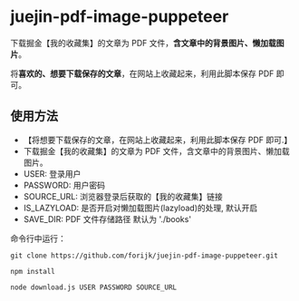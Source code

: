# juejin-pdf-image-puppeteer

下载掘金【我的收藏集】的文章为 PDF 文件，**含文章中的背景图片、懒加载图片**。

将**喜欢的、想要下载保存的文章**，在网站上收藏起来，利用此脚本保存 PDF 即可。

## 使用方法

* 【将想要下载保存的文章，在网站上收藏起来，利用此脚本保存 PDF 即可.】
* 下载掘金【我的收藏集】的文章为 PDF 文件，含文章中的背景图片、懒加载图片。
* USER: 登录用户
* PASSWORD: 用户密码
* SOURCE_URL: 浏览器登录后获取的【我的收藏集】链接
* IS_LAZYLOAD: 是否开启对懒加载图片(lazyload)的处理, 默认开启
* SAVE_DIR: PDF 文件存储路径 默认为 './books'


命令行中运行：

```shell
git clone https://github.com/forijk/juejin-pdf-image-puppeteer.git

npm install

node download.js USER PASSWORD SOURCE_URL
```
